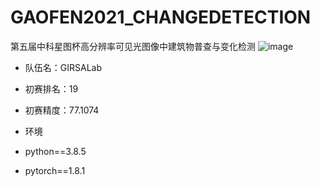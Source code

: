 # GAOFEN2021_CHANGEDETECTION
第五届中科星图杯高分辨率可见光图像中建筑物普查与变化检测
![image](https://user-images.githubusercontent.com/38885398/138110672-3107811a-4a04-4cc5-a972-224f2deafb00.png)

* 队伍名：GIRSALab

* 初赛排名：19

* 初赛精度：77.1074

* 环境
* python==3.8.5
* pytorch==1.8.1

